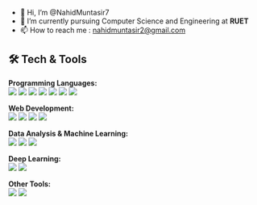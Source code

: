 - 👋 Hi, I’m @NahidMuntasir7
- 🌱 I’m currently pursuing Computer Science and Engineering at **RUET**
- 📫 How to reach me : [nahidmuntasir2@gmail.com](mailto:nahidmuntasir2@gmail.com)

## 🛠️ Tech & Tools

**Programming Languages:**  
<span><img src="https://img.shields.io/badge/Python-3776AB?style=for-the-badge&logo=python&logoColor=white&labelColor=black&color=black"/>
<img src="https://img.shields.io/badge/C-00599C?style=for-the-badge&logo=c&logoColor=white&labelColor=black&color=black"/>
<img src="https://img.shields.io/badge/C++-00599C?style=for-the-badge&logo=c%2B%2B&logoColor=white&labelColor=black&color=black"/>
<img src="https://img.shields.io/badge/Java-007396?style=for-the-badge&logo=java&logoColor=white&labelColor=black&color=black"/>
<img src="https://img.shields.io/badge/JavaScript-F7DF1E?style=for-the-badge&logo=javascript&logoColor=black&labelColor=black&color=black"/>
<img src="https://img.shields.io/badge/SQL-4479A1?style=for-the-badge&logo=mysql&logoColor=white&labelColor=black&color=black"/>
<img src="https://img.shields.io/badge/Assembly-6E4C13?style=for-the-badge&logoColor=white&labelColor=black&color=black"/>
</span>

**Web Development:**  
<span>
<img src="https://img.shields.io/badge/HTML5-E34F26?style=for-the-badge&logo=html5&logoColor=white&labelColor=black&color=black"/>
<img src="https://img.shields.io/badge/CSS3-1572B6?style=for-the-badge&logo=css3&logoColor=white&labelColor=black&color=black"/>
<img src="https://img.shields.io/badge/React-20232A?style=for-the-badge&logo=react&logoColor=61DAFB&labelColor=black&color=black"/>
<img src="https://img.shields.io/badge/MySQL-4479A1?style=for-the-badge&logo=mysql&logoColor=white&labelColor=black&color=black"/>
</span>

**Data Analysis & Machine Learning:**  
<span>
<img src="https://img.shields.io/badge/Pandas-150458?style=for-the-badge&logo=pandas&logoColor=white&labelColor=black&color=black"/>
<img src="https://img.shields.io/badge/NumPy-013243?style=for-the-badge&logo=numpy&logoColor=white&labelColor=black&color=black"/>
<img src="https://img.shields.io/badge/Scikit--learn-F7931E?style=for-the-badge&logo=scikit-learn&logoColor=white&labelColor=black&color=black"/>
</span>

**Deep Learning:**  
<span>
<img src="https://img.shields.io/badge/TensorFlow-FF6F00?style=for-the-badge&logo=tensorflow&logoColor=white&labelColor=black&color=black"/>
<img src="https://img.shields.io/badge/PyTorch-EE4C2C?style=for-the-badge&logo=pytorch&logoColor=white&labelColor=black&color=black"/>
</span>

**Other Tools:**  
<span>
<img src="https://img.shields.io/badge/Git-F05032?style=for-the-badge&logo=git&logoColor=white&labelColor=black&color=black"/>
<img src="https://img.shields.io/badge/GitHub-181717?style=for-the-badge&logo=github&logoColor=white&labelColor=black&color=black"/>
</span>
